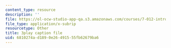```yaml
---
content_type: resource
description: ''
file: https://ol-ocw-studio-app-qa.s3.amazonaws.com/courses/7-012-introduction-to-biology-fall-2004/6810274ad1890e26491555fb62679ba6_V3XHn35BLfo.srt
file_type: application/x-subrip
resourcetype: Other
title: 3play caption file
uid: 6810274a-d189-0e26-4915-55fb62679ba6
---
```

